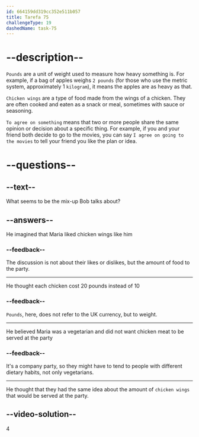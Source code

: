 ```yaml
---
id: 664159dd319cc352e511b057
title: Tarefa 75
challengeType: 19
dashedName: task-75
---
```


<!-- (Audio) Maria: What happened? Bob: Well, you mentioned we need 10 pounds of chicken wings, but I thought we agreed on 20 pounds. -->

# --description--

`Pounds` are a unit of weight used to measure how heavy something is. For example, if a bag of apples weighs `2 pounds` (for those who use the metric system, approximately 1 `kilogram`), it means the apples are as heavy as that.

`Chicken wings` are a type of food made from the wings of a chicken. They are often cooked and eaten as a snack or meal, sometimes with sauce or seasoning.

`To agree on something` means that two or more people share the same opinion or decision about a specific thing. For example, if you and your friend both decide to go to the movies, you can say `I agree on going to the movies` to tell your friend you like the plan or idea.

# --questions--

## --text--

What seems to be the mix-up Bob talks about?

## --answers--

He imagined that Maria liked chicken wings like him

### --feedback--

The discussion is not about their likes or dislikes, but the amount of food to the party.

---

He thought each chicken cost 20 pounds instead of 10

### --feedback--

`Pounds`, here, does not refer to the UK currency, but to weight.

---

He believed Maria was a vegetarian and did not want chicken meat to be served at the party

### --feedback--

It's a company party, so they might have to tend to people with different dietary habits, not only vegetarians.

---

He thought that they had the same idea about the amount of `chicken wings` that would be served at the party.

## --video-solution--

4
